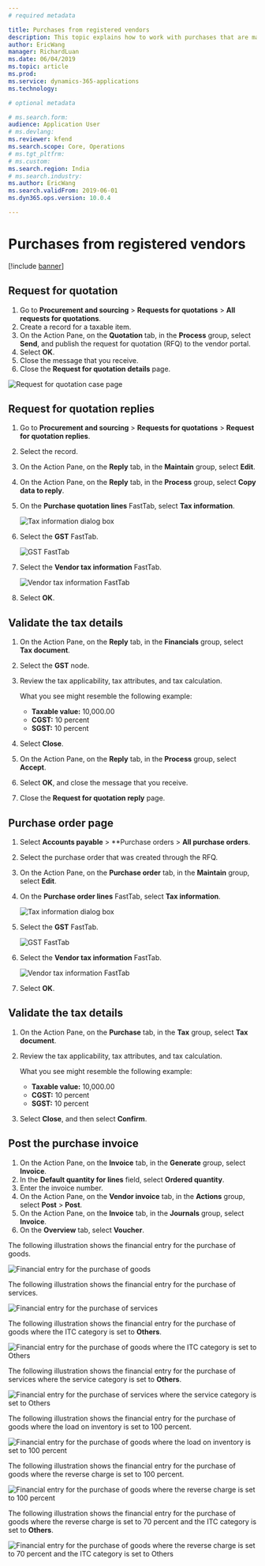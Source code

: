 ```yaml
---
# required metadata

title: Purchases from registered vendors
description: This topic explains how to work with purchases that are made by registered vendors.
author: EricWang
manager: RichardLuan
ms.date: 06/04/2019
ms.topic: article
ms.prod: 
ms.service: dynamics-365-applications
ms.technology: 

# optional metadata

# ms.search.form: 
audience: Application User
# ms.devlang: 
ms.reviewer: kfend
ms.search.scope: Core, Operations
# ms.tgt_pltfrm: 
# ms.custom: 
ms.search.region: India
# ms.search.industry: 
ms.author: EricWang
ms.search.validFrom: 2019-06-01
ms.dyn365.ops.version: 10.0.4

---
```


# Purchases from registered vendors

[!include [banner](../includes/banner.md)]

## Request for quotation

1. Go to **Procurement and sourcing** \> **Requests for quotations** \> **All requests for quotations**.
2. Create a record for a taxable item.
3. On the Action Pane, on the **Quotation** tab, in the **Process** group, select **Send**, and publish the request for quotation (RFQ) to the vendor portal.
4. Select **OK**.
5. Close the message that you receive.
6. Close the **Request for quotation details** page.

![Request for quotation case page](media/Annotation-2019-05-15-171525.png)

## Request for quotation replies

1. Go to **Procurement and sourcing** \> **Requests for quotations** \> **Request for quotation replies**.
2. Select the record.
3. On the Action Pane, on the **Reply** tab, in the **Maintain** group, select **Edit**.
4. On the Action Pane, on the **Reply** tab, in the **Process** group, select **Copy data to reply**.
5. On the **Purchase quotation lines** FastTab, select **Tax information**.

    ![Tax information dialog box](media/Annotation-2019-05-15-171959.png)

6. Select the **GST** FastTab.

    ![GST FastTab](media/Annotation-2019-05-15-172049.png)

7. Select the **Vendor tax information** FastTab.

    ![Vendor tax information FastTab](media/Annotation-2019-05-15-172136.png)

8. Select **OK**.

## Validate the tax details

1. On the Action Pane, on the **Reply** tab, in the **Financials** group, select **Tax document**.
2. Select the **GST** node.
3. Review the tax applicability, tax attributes, and tax calculation.

    What you see might resemble the following example:

    - **Taxable value:** 10,000.00
    - **CGST:** 10 percent
    - **SGST:** 10 percent

4. Select **Close**.
5. On the Action Pane, on the **Reply** tab, in the **Process** group, select **Accept**.
6. Select **OK**, and close the message that you receive.
7. Close the **Request for quotation reply** page.

## Purchase order page

1. Select **Accounts payable** \> **Purchase orders \> **All purchase orders**.
2. Select the purchase order that was created through the RFQ.
3. On the Action Pane, on the **Purchase order** tab, in the **Maintain** group, select **Edit**.
4. On the **Purchase order lines** FastTab, select **Tax information**.

    ![Tax information dialog box](media/Annotation-2019-05-15-171959.png)

5. Select the **GST** FastTab.

    ![GST FastTab](media/Annotation-2019-05-15-172049.png)

6. Select the **Vendor tax information** FastTab.

    ![Vendor tax information FastTab](media/Annotation-2019-05-15-172136.png)

7. Select **OK**.

## Validate the tax details

1. On the Action Pane, on the **Purchase** tab, in the **Tax** group, select **Tax document**.
2. Review the tax applicability, tax attributes, and tax calculation.

    What you see might resemble the following example:

    - **Taxable value:** 10,000.00
    - **CGST:** 10 percent
    - **SGST:** 10 percent

3. Select **Close**, and then select **Confirm**.

## Post the purchase invoice

1. On the Action Pane, on the **Invoice** tab, in the **Generate** group, select **Invoice**.
2. In the **Default quantity for lines** field, select **Ordered quantity**.
3. Enter the invoice number.
4. On the Action Pane, on the **Vendor invoice** tab, in the **Actions** group, select **Post** \> **Post**.
5. On the Action Pane, on the **Invoice** tab, in the **Journals** group, select **Invoice**.
6. On the **Overview** tab, select **Voucher**.

The following illustration shows the financial entry for the purchase of goods.

![Financial entry for the purchase of goods](media/Annotation-2019-05-15-173233.png)

The following illustration shows the financial entry for the purchase of services.

![Financial entry for the purchase of services](media/Annotation-2019-05-15-173325.png)

The following illustration shows the financial entry for the purchase of goods where the ITC category is set to **Others**.

![Financial entry for the purchase of goods where the ITC category is set to Others](media/Annotation-2019-05-15-173406.png)

The following illustration shows the financial entry for the purchase of services where the service category is set to **Others**.

![Financial entry for the purchase of services where the service category is set to Others](media/Annotation-2019-05-15-173457.png)

The following illustration shows the financial entry for the purchase of goods where the load on inventory is set to 100 percent.

![Financial entry for the purchase of goods where the load on inventory is set to 100 percent](media/Annotation-2019-05-15-173548.png)

The following illustration shows the financial entry for the purchase of goods where the reverse charge is set to 100 percent.

![Financial entry for the purchase of goods where the reverse charge is set to 100 percent](media/Annotation-2019-05-15-173632.png)

The following illustration shows the financial entry for the purchase of goods where the reverse charge is set to 70 percent and the ITC category is set to **Others**.

![Financial entry for the purchase of goods where the reverse charge is set to 70 percent and the ITC category is set to Others](media/Annotation-2019-05-15-173734.png)
